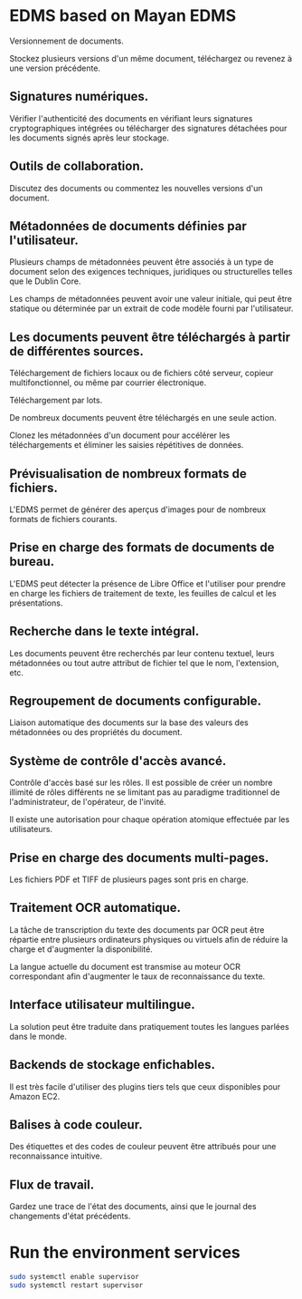 # EDMS based on Mayan EDMS

Versionnement de documents.

Stockez plusieurs versions d'un même document, téléchargez ou revenez à une version précédente.

## Signatures numériques.

Vérifier l'authenticité des documents en vérifiant leurs signatures cryptographiques intégrées ou télécharger des signatures détachées pour les documents signés après leur stockage.

## Outils de collaboration.

Discutez des documents ou commentez les nouvelles versions d'un document.

## Métadonnées de documents définies par l'utilisateur.

Plusieurs champs de métadonnées peuvent être associés à un type de document selon des exigences techniques, juridiques ou structurelles telles que le Dublin Core.

Les champs de métadonnées peuvent avoir une valeur initiale, qui peut être statique ou déterminée par un extrait de code modèle fourni par l'utilisateur.

## Les documents peuvent être téléchargés à partir de différentes sources.

Téléchargement de fichiers locaux ou de fichiers côté serveur, copieur multifonctionnel, ou même par courrier électronique.

Téléchargement par lots.

De nombreux documents peuvent être téléchargés en une seule action.

Clonez les métadonnées d'un document pour accélérer les téléchargements et éliminer les saisies répétitives de données.

## Prévisualisation de nombreux formats de fichiers.

L'EDMS permet de générer des aperçus d'images pour de nombreux formats de fichiers courants.

## Prise en charge des formats de documents de bureau.

L'EDMS peut détecter la présence de Libre Office et l'utiliser pour prendre en charge les fichiers de traitement de texte, les feuilles de calcul et les présentations.

## Recherche dans le texte intégral.

Les documents peuvent être recherchés par leur contenu textuel, leurs métadonnées ou tout autre attribut de fichier tel que le nom, l'extension, etc.

## Regroupement de documents configurable.

Liaison automatique des documents sur la base des valeurs des métadonnées ou des propriétés du document.

## Système de contrôle d'accès avancé.

Contrôle d'accès basé sur les rôles. Il est possible de créer un nombre illimité de rôles différents ne se limitant pas au paradigme traditionnel de l'administrateur, de l'opérateur, de l'invité.

Il existe une autorisation pour chaque opération atomique effectuée par les utilisateurs.

## Prise en charge des documents multi-pages.

Les fichiers PDF et TIFF de plusieurs pages sont pris en charge.

## Traitement OCR automatique.

La tâche de transcription du texte des documents par OCR peut être répartie entre plusieurs ordinateurs physiques ou virtuels afin de réduire la charge et d'augmenter la disponibilité.

La langue actuelle du document est transmise au moteur OCR correspondant afin d'augmenter le taux de reconnaissance du texte.

## Interface utilisateur multilingue.

La solution peut être traduite dans pratiquement toutes les langues parlées dans le monde. 

## Backends de stockage enfichables.

Il est très facile d'utiliser des plugins tiers tels que ceux disponibles pour Amazon EC2.

## Balises à code couleur.

Des étiquettes et des codes de couleur peuvent être attribués pour une reconnaissance intuitive.

## Flux de travail.

Gardez une trace de l'état des documents, ainsi que le journal des changements d'état précédents.

#  Run the environment services

```bash
sudo systemctl enable supervisor
sudo systemctl restart supervisor
```


